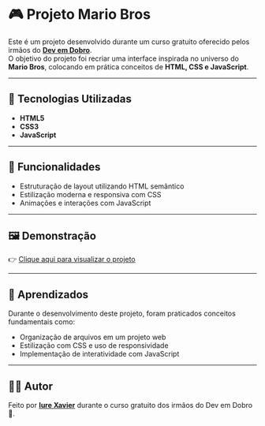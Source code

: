 # 🎮 Projeto Mario Bros  

Este é um projeto desenvolvido durante um curso gratuito oferecido pelos irmãos do **[Dev em Dobro](https://www.instagram.com/devemdobro/)**.  
O objetivo do projeto foi recriar uma interface inspirada no universo do **Mario Bros**, colocando em prática conceitos de **HTML, CSS e JavaScript**.  

---

## 🚀 Tecnologias Utilizadas
- **HTML5**  
- **CSS3**  
- **JavaScript**  

---

## 📌 Funcionalidades
- Estruturação de layout utilizando HTML semântico  
- Estilização moderna e responsiva com CSS  
- Animações e interações com JavaScript  

---

## 🖼️ Demonstração
👉 [Clique aqui para visualizar o projeto](https://iuxie.github.io/PJmariobros/)  

---

## 📖 Aprendizados
Durante o desenvolvimento deste projeto, foram praticados conceitos fundamentais como:  
- Organização de arquivos em um projeto web  
- Estilização com CSS e uso de responsividade  
- Implementação de interatividade com JavaScript  

---

## 👨‍💻 Autor
Feito por [**Iure Xavier**](https://github.com/iuxie) durante o curso gratuito dos irmãos do Dev em Dobro 🚀.


